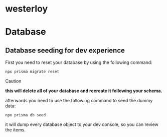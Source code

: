 # westerloy

# Database

## Database seeding for dev experience

First you need to reset your database by using the following command:

`npx prisma migrate reset`

> [!CAUTION]
> **this will delete all of your database and recreate it following your schema.**

afterwards you need to use the following command to seed the dummy data:

`npx prisma db seed`

it will dump every database object to your dev console, so you can review the items.
